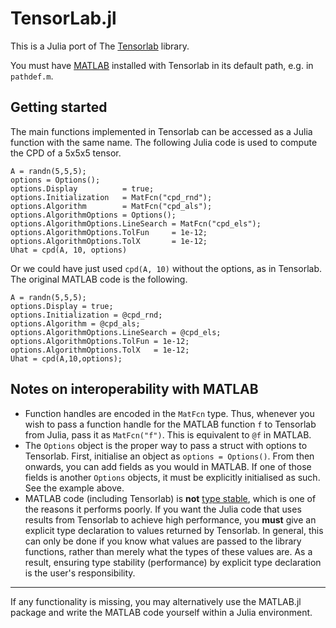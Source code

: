 TensorLab.jl
==============
This is a Julia port of The [Tensorlab](https://tensorlab.net) library.

You must have [MATLAB](https://www.mathworks.com/products/matlab.html) installed with Tensorlab in its default path, e.g. in `pathdef.m`.

## Getting started

The main functions implemented in Tensorlab can be accessed as a Julia function with the same name. The following Julia code is used to compute the CPD of a 5x5x5 tensor.

```
A = randn(5,5,5);
options = Options();
options.Display          = true;
options.Initialization   = MatFcn("cpd_rnd");
options.Algorithm        = MatFcn("cpd_als");
options.AlgorithmOptions = Options();
options.AlgorithmOptions.LineSearch = MatFcn("cpd_els");
options.AlgorithmOptions.TolFun     = 1e-12;
options.AlgorithmOptions.TolX       = 1e-12;
Uhat = cpd(A, 10, options)
```
Or we could have just used `cpd(A, 10)` without the options, as in Tensorlab.
The original MATLAB code is the following. 
```
A = randn(5,5,5);
options.Display = true; 
options.Initialization = @cpd_rnd; 
options.Algorithm = @cpd_als; 
options.AlgorithmOptions.LineSearch = @cpd_els; 
options.AlgorithmOptions.TolFun = 1e-12; 
options.AlgorithmOptions.TolX   = 1e-12; 
Uhat = cpd(A,10,options);
```

## Notes on interoperability with MATLAB

- Function handles are encoded in the `MatFcn` type. Thus, whenever you wish to pass a function handle for the MATLAB function `f` to Tensorlab from Julia, pass it as `MatFcn("f")`. This is equivalent to `@f` in MATLAB.
- The `Options` object is the proper way to pass a struct with options to Tensorlab. First, initialise an object as `options = Options()`. From then onwards, you can add fields as you would in MATLAB. If one of those fields is another `Options` objects, it must be explicitly initialised as such. See the example above.
- MATLAB code (including Tensorlab) is **not** [type stable](https://docs.julialang.org/en/v1/manual/performance-tips/index.html#Annotate-values-taken-from-untyped-locations-1), which is one of the reasons it performs poorly. If you want the Julia code that uses results from Tensorlab to achieve high performance, you **must** give an explicit type declaration to values returned by Tensorlab. In general, this can only be done if you know what values are passed to the library functions, rather than merely what the types of these values are. As a result, ensuring type stability (performance) by explicit type declaration is the user's responsibility.

<hr>

If any functionality is missing, you may alternatively use the MATLAB.jl package and write the MATLAB code yourself within a Julia environment.

